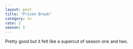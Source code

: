 ```yaml
---
layout: post
title: "Prison Break"
category: tv
rate: 2
season: 5
---
```


Pretty good but it felt like a supercut of season one and two.